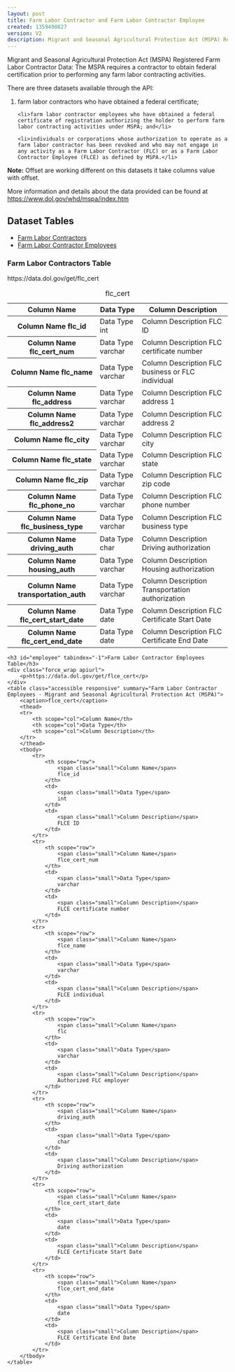 ```yaml
---
layout: post
title: Farm Labor Contractor and Farm Labor Contractor Employee
created: 1359490827
version: V2
description: Migrant and Seasonal Agricultural Protection Act (MSPA) Registered Farm Labor Contractor Listing - The MSPA requires a contractor to obtain federal certification prior to performing any farm labor contracting activities.
---
```


<p>Migrant and Seasonal Agricultural Protection Act (MSPA) Registered Farm Labor Contractor Data: The MSPA requires a contractor to obtain federal certification prior to performing any farm labor contracting activities.

There are three datasets available through the API:
<ol>
   <li>farm labor contractors who have obtained a federal certificate;</li>

	<li>farm labor contractor employees who have obtained a federal certificate of registration authorizing the holder to perform farm labor contracting activities under MSPA; and</li>

	<li>individuals or corporations whose authorization to operate as a farm labor contractor has been revoked and who may not engage in any activity as a Farm Labor Contractor (FLC) or as a Farm Labor Contractor Employee (FLCE) as defined by MSPA.</li>
</ol>
<div class="guide_note large-8 medium-8"><strong>Note:</strong> Offset are working different on this datasets it take columns value with offset.</div>

More information and details about the data provided can be found at <a href="https://www.dol.gov/whd/mspa/index.htm">https://www.dol.gov/whd/mspa/index.htm</a>
 </p>


## Dataset Tables  
<div>
	<ul>
		<li><a href="#contractors">Farm Labor Contractors</a></li>
		<li><a href="#employee">Farm Labor Contractor Employees</a></li>
	</ul>
</div>

<div>
    <h3 id="contractors" tabindex="-1">Farm Labor Contractors Table</h3>
    <div class="force_wrap apiurl">
        <p>https://data.dol.gov/get/flc_cert</p>
    </div>
    <table class="accessible responsive" summary="FarmLabor Contractors - Migrant and Seasonal Agricultural Protection Act (MSPA)">
        <caption>flc_cert</caption>
        <thead>
        <tr>
            <th scope="col">Column Name</th>
            <th scope="col">Data Type</th>
            <th scope="col">Column Description</th>
        </tr>
        </thead>
        <tbody>
            <tr>
                <th scope="row">
					<span class="small">Column Name</span>
					flc_id
				</th>
                <td>
					<span class="small">Data Type</span>
					int
				</td>
                <td>
					<span class="small">Column Description</span>
					FLC ID
				</td>
            </tr>
            <tr>
                <th scope="row">
					<span class="small">Column Name</span>
					flc_cert_num
				</th>
                <td>
					<span class="small">Data Type</span>
					varchar
				</td>
                <td>
					<span class="small">Column Description</span>
					FLC certificate number
				</td>
            </tr>
            <tr>
                <th scope="row">
					<span class="small">Column Name</span>
					flc_name
				</th>
                <td>
					<span class="small">Data Type</span>
					varchar
				</td>
                <td>
					<span class="small">Column Description</span>
					FLC business or FLC individual
				</td>
            </tr>
            <tr>
                <th scope="row">
					<span class="small">Column Name</span>
					flc_address
				</th>
                <td>
					<span class="small">Data Type</span>
					varchar
				</td>
                <td>
					<span class="small">Column Description</span>
					FLC address 1
				</td>
            </tr>
            <tr>
                <th scope="row">
					<span class="small">Column Name</span>
					flc_address2
				</th>
                <td>
					<span class="small">Data Type</span>
					varchar
				</td>
                <td>
					<span class="small">Column Description</span>
					FLC address 2
				</td>
            </tr>
            <tr>
                <th scope="row">
					<span class="small">Column Name</span>
					flc_city
				</th>
                <td>
					<span class="small">Data Type</span>
					varchar
				</td>
                <td>
					<span class="small">Column Description</span>
					FLC city
				</td>
            </tr>
            <tr>
                <th scope="row">
					<span class="small">Column Name</span>
					flc_state
				</th>
                <td>
					<span class="small">Data Type</span>
					varchar
				</td>
                <td>
					<span class="small">Column Description</span>
					FLC state
				</td>
            </tr>
            <tr>
                <th scope="row">
					<span class="small">Column Name</span>
					flc_zip
				</th>
                <td>
					<span class="small">Data Type</span>
					varchar
				</td>
                <td>
					<span class="small">Column Description</span>
					FLC zip code
				</td>
            </tr>
            <tr>
                <th scope="row">
					<span class="small">Column Name</span>
					flc_phone_no
				</th>
                <td>
					<span class="small">Data Type</span>
					varchar
				</td>
                <td>
					<span class="small">Column Description</span>
					FLC phone number
				</td>
            </tr>
            <tr>
                <th scope="row">
					<span class="small">Column Name</span>
					flc_business_type
				</th>
                <td>
					<span class="small">Data Type</span>
					varchar
				</td>
                <td>
					<span class="small">Column Description</span>
					FLC business type
				</td>
            </tr>
            <tr>
                <th scope="row">
					<span class="small">Column Name</span>
					driving_auth
				</th>
                <td>
					<span class="small">Data Type</span>
					char
				</td>
                <td>
					<span class="small">Column Description</span>
					Driving authorization
				</td>
            </tr>
            <tr>
                <th scope="row">
					<span class="small">Column Name</span>
					housing_auth
				</th>
                <td>
					<span class="small">Data Type</span>
					varchar
				</td>
                <td>
					<span class="small">Column Description</span>
					Housing authorization
				</td>
            </tr>
            <tr>
                <th scope="row">
					<span class="small">Column Name</span>
					transportation_auth
				</th>
                <td>
					<span class="small">Data Type</span>
					varchar
				</td>
                <td>
					<span class="small">Column Description</span>
					Transportation authorization
				</td>
            </tr>
            <tr>
                <th scope="row">
					<span class="small">Column Name</span>
					flc_cert_start_date
				</th>
                <td>
					<span class="small">Data Type</span>
					date
				</td>
                <td>
					<span class="small">Column Description</span>
					FLC Certificate Start Date
				</td>
            </tr>
            <tr>
                <th scope="row">
					<span class="small">Column Name</span>
					flc_cert_end_date
				</th>
                <td>
					<span class="small">Data Type</span>
					date
				</td>
                <td>
					<span class="small">Column Description</span>
					FLC Certificate End Date
				</td>
            </tr>
        </tbody>
    </table>

    <h3 id="employee" tabindex="-1">Farm Labor Contractor Employees Table</h3>
    <div class="force_wrap apiurl">
        <p>https://data.dol.gov/get/flce_cert</p>
    </div>
    <table class="accessible responsive" summary="Farm Labor Contractor Employees - Migrant and Seasonal Agricultural Protection Act (MSPA)">
        <caption>flce_cert</caption>
        <thead>
        <tr>
            <th scope="col">Column Name</th>
            <th scope="col">Data Type</th>
            <th scope="col">Column Description</th>
        </tr>
        </thead>
        <tbody>
            <tr>
                <th scope="row">
					<span class="small">Column Name</span>
					flce_id
				</th>
                <td>
					<span class="small">Data Type</span>
					int
				</td>
                <td>
					<span class="small">Column Description</span>
					FLCE ID
				</td>
            </tr>
            <tr>
                <th scope="row">
					<span class="small">Column Name</span>
					flce_cert_num
				</th>
                <td>
					<span class="small">Data Type</span>
					varchar
				</td>
                <td>
					<span class="small">Column Description</span>
					FLCE certificate number
				</td>
            </tr>
            <tr>
                <th scope="row">
					<span class="small">Column Name</span>
					flce_name
				</th>
                <td>
					<span class="small">Data Type</span>
					varchar
				</td>
                <td>
					<span class="small">Column Description</span>
					FLCE individual
				</td>
            </tr>
            <tr>
                <th scope="row">
					<span class="small">Column Name</span>
					flc
				</th>
                <td>
					<span class="small">Data Type</span>
					varchar
				</td>
                <td>
					<span class="small">Column Description</span>
					Authorized FLC employer
				</td>
            </tr>
            <tr>
                <th scope="row">
					<span class="small">Column Name</span>
					driving_auth
				</th>
                <td>
					<span class="small">Data Type</span>
					char
				</td>
                <td>
					<span class="small">Column Description</span>
					Driving authorization
				</td>
            </tr>
            <tr>
                <th scope="row">
					<span class="small">Column Name</span>
					flce_cert_start_date
				</th>
                <td>
					<span class="small">Data Type</span>
					date
				</td>
                <td>
					<span class="small">Column Description</span>
					FLCE Certificate Start Date
				</td>
            </tr>
            <tr>
                <th scope="row">
					<span class="small">Column Name</span>
					flce_cert_end_date
				</th>
                <td>
					<span class="small">Data Type</span>
					date
				</td>
                <td>
					<span class="small">Column Description</span>
					FLCE Certificate End Date
				</td>
            </tr>
        </tbody>
    </table> 
</div>
